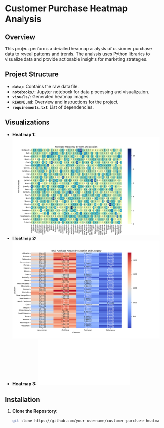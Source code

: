 # Customer Purchase Heatmap Analysis

## Overview

This project performs a detailed heatmap analysis of customer purchase data to reveal patterns and trends. The analysis uses Python libraries to visualize data and provide actionable insights for marketing strategies.

## Project Structure

- **`data/`**: Contains the raw data file.
- **`notebooks/`**: Jupyter notebook for data processing and visualization.
- **`visuals/`**: Generated heatmap images.
- **`README.md`**: Overview and instructions for the project.
- **`requirements.txt`**: List of dependencies.

## Visualizations

- **Heatmap 1:** ![Heatmap 1](visuals/Purchase_Frequency.png)
- **Heatmap 2:** ![Heatmap 2](visuals/Purchase_amount.png)
- **Heatmap 3:** ![Heatmap 3](visuals/customer_heatmap.html)


## Installation

1. **Clone the Repository:**
   ```bash
   git clone https://github.com/your-username/customer-purchase-heatmap-analysis.git



